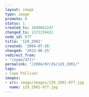 ```yaml
---
layout: image
type: image
promote: 0
status: 1
created_ts: 1090862247
changed_ts: 1372159421
node_id: 977
title: '129_2901'
created: '2004-07-26'
changed: '2013-06-25'
redirect_from:
- "/node/977/"
permalink: "/2004/07/26/129_2901/"
tags:
- Cape Palliser
images:
- src: image/images/129_2901-977.jpg
  name: 129_2901-977.jpg
---
```


